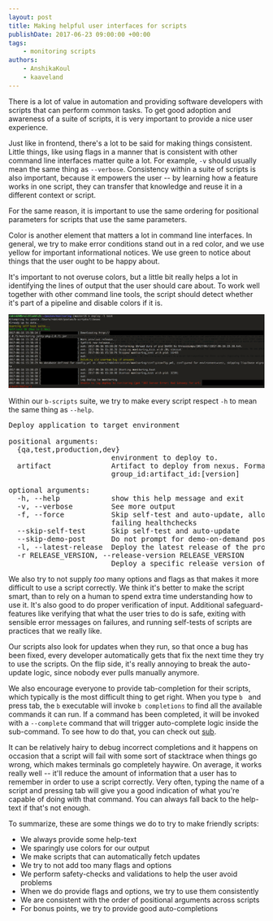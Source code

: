 ```yaml
---
layout: post
title: Making helpful user interfaces for scripts
publishDate: 2017-06-23 09:00:00 +00:00
tags: 
    - monitoring scripts
authors:
    - AnshikaKoul
    - kaaveland
---
```


There is a lot of value in automation and providing software developers with scripts that can perform common tasks. To get good adoption and awareness of a suite of scripts, it is very important to provide a nice user experience.

Just like in frontend, there's a lot to be said for making things consistent. Little things, like using flags in a manner that is consistent with other command line interfaces matter quite a lot. For example, `-v` should usually mean the same thing as `--verbose`. Consistency within a suite of scripts is also important, because it empowers the user -- by learning how a feature works in one script, they can transfer that knowledge and reuse it in a different context or script.

For the same reason, it is important to use the same ordering for positional parameters for scripts that use the same parameters.

Color is another element that matters a lot in command line interfaces. In general, we try to make error conditions stand out in a red color, and we use yellow for important informational notices. We use green to notice about things that the user ought to be happy about.

It's important to not overuse colors, but a little bit really helps a lot in identifying the lines of output that the user should care about. To work well together with other command line tools, the script should detect whether it's part of a pipeline and disable colors if it is.

![](script_output.png)

Within our `b-scripts` suite, we try to make every script respect `-h` to mean the same thing as `--help`.

<pre>
Deploy application to target environment

positional arguments:
  {qa,test,production,dev}
                        environment to deploy to.
  artifact              Artifact to deploy from nexus. Format
                        group_id:artifact_id:[version]

optional arguments:
  -h, --help            show this help message and exit
  -v, --verbose         See more output
  -f, --force           Skip self-test and auto-update, allow deploys with
                        failing healthchecks
  --skip-self-test      Skip self-test and auto-update
  --skip-demo-post      Do not prompt for demo-on-demand posting
  -l, --latest-release  Deploy the latest release of the project
  -r RELEASE_VERSION, --release-version RELEASE_VERSION
                        Deploy a specific release version of the project
</pre>

We also try to not supply *too* many options and flags as that makes it more difficult to use a script correctly. We think it's better to make the script smart, than to rely on a human to spend extra time understanding how to use it. It's also good to do proper verification of input. Additional safeguard-features like verifying that what the user tries to do is safe, exiting with sensible error messages on failures, and running self-tests of scripts are practices that we really like.

Our scripts also look for updates when they run, so that once a bug has been fixed, every developer automatically gets that fix the next time they try to use the scripts. On the flip side, it's really annoying to break the auto-update logic, since nobody ever pulls manually anymore.

We also encourage everyone to provide tab-completion for their scripts, which typically is the most difficult thing to get right. When you type `b ` and press tab, the `b` executable will invoke `b completions` to find all the available commands it can run. If a command has been completed, it will be invoked with a `--complete` command that will trigger auto-complete logic inside the sub-command. To see how to do that, you can check out [sub](https://github.com/basecamp/sub).

It can be relatively hairy to debug incorrect completions and it happens on occasion that a script will fail with some sort of stacktrace when things go wrong, which makes terminals go completely haywire. On average, it works really well -- it'll reduce the amount of information that a user has to remember in order to use a script correctly. Very often, typing the name of a script and pressing tab will give you a good indication of what you're capable of doing with that command. You can always fall back to the help-text if that's not enough.

To summarize, these are some things we do to try to make friendly scripts:

- We always provide some help-text
- We sparingly use colors for our output
- We make scripts that can automatically fetch updates
- We try to not add too many flags and options
- We perform safety-checks and validations to help the user avoid problems
- When we do provide flags and options, we try to use them consistently
- We are consistent with the order of positional arguments across scripts
- For bonus points, we try to provide good auto-completions
